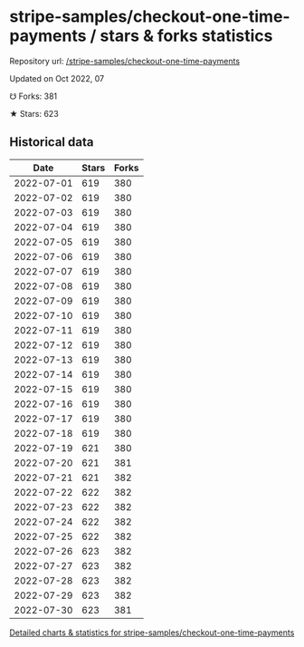 # stripe-samples/checkout-one-time-payments / stars & forks statistics

Repository url: [/stripe-samples/checkout-one-time-payments](https://github.com/stripe-samples/checkout-one-time-payments)

Updated on Oct 2022, 07

☋ Forks: 381

★ Stars: 623

## Historical data
| Date | Stars | Forks |
|------|-------|-------|
| 2022-07-01 | 619 | 380 | 
| 2022-07-02 | 619 | 380 | 
| 2022-07-03 | 619 | 380 | 
| 2022-07-04 | 619 | 380 | 
| 2022-07-05 | 619 | 380 | 
| 2022-07-06 | 619 | 380 | 
| 2022-07-07 | 619 | 380 | 
| 2022-07-08 | 619 | 380 | 
| 2022-07-09 | 619 | 380 | 
| 2022-07-10 | 619 | 380 | 
| 2022-07-11 | 619 | 380 | 
| 2022-07-12 | 619 | 380 | 
| 2022-07-13 | 619 | 380 | 
| 2022-07-14 | 619 | 380 | 
| 2022-07-15 | 619 | 380 | 
| 2022-07-16 | 619 | 380 | 
| 2022-07-17 | 619 | 380 | 
| 2022-07-18 | 619 | 380 | 
| 2022-07-19 | 621 | 380 | 
| 2022-07-20 | 621 | 381 | 
| 2022-07-21 | 621 | 382 | 
| 2022-07-22 | 622 | 382 | 
| 2022-07-23 | 622 | 382 | 
| 2022-07-24 | 622 | 382 | 
| 2022-07-25 | 622 | 382 | 
| 2022-07-26 | 623 | 382 | 
| 2022-07-27 | 623 | 382 | 
| 2022-07-28 | 623 | 382 | 
| 2022-07-29 | 623 | 382 | 
| 2022-07-30 | 623 | 381 | 


[Detailed charts & statistics for stripe-samples/checkout-one-time-payments](https://reviewgithub.com/rep/stripe-samples/checkout-one-time-payments)
